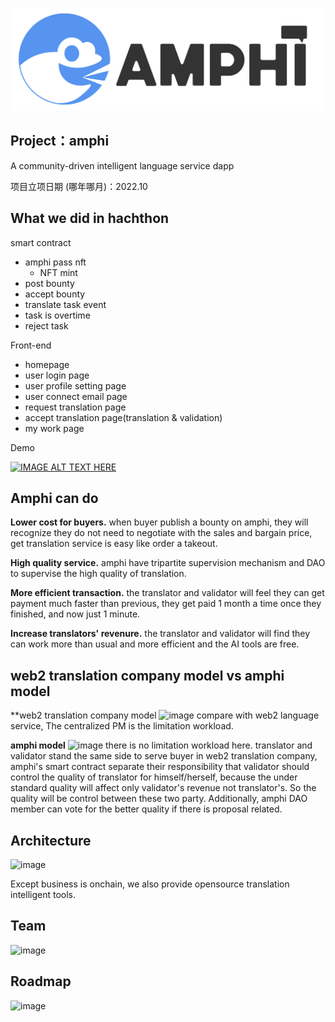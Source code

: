 ![image](https://github.com/Amphi-lab/hackathon-2022-winter-1/blob/main/teams/16-Amphi/Docs/frog-logo_light.png)

## Project：amphi
A community-driven intelligent language service dapp

项目立项日期 (哪年哪月)：2022.10

## What we did in hachthon

smart contract
* amphi pass nft
    *  NFT mint
* post bounty
* accept bounty
* translate task event
* task is overtime
* reject task

Front-end
* homepage
* user login page
* user profile setting page
* user connect email page
* request translation page
* accept translation page(translation & validation)
* my work page 


Demo
  
[![IMAGE ALT TEXT HERE](https://img.youtube.com/vi/wE-10IMH4Qk/0.jpg)](https://www.youtube.com/watch?v=wE-10IMH4Qk)


## Amphi can do
**Lower cost for buyers.** when buyer publish a bounty on amphi, they will recognize they do not need to negotiate with the sales and bargain price, get translation service is easy like order a takeout.

**High quality service.** amphi have tripartite supervision mechanism and DAO to supervise the high quality of translation.

**More efficient transaction.** the translator and validator will feel they can get payment much faster than previous, they get paid 1 month a time once they finished, and now just 1 minute.

**Increase translators' revenure.** the translator and validator will find they can work more than usual and more efficient  and the AI tools are free.

## web2 translation company model vs amphi model

**web2 translation company model
![image](https://github.com/Amphi-lab/hackathon-2022-winter/blob/main/teams/16-Amphi/Doc/%E5%9B%BE%E7%89%877.png)
compare with web2 language service, The centralized PM is the limitation workload.

**amphi model**
![image](https://github.com/Amphi-lab/hackathon-2022-winter/blob/main/teams/16-Amphi/Doc/%E5%9B%BE%E7%89%876.png)
there is no limitation workload here. translator and validator stand the same side to serve buyer in web2 translation company, amphi's smart contract separate their responsibility that validator should control the quality of translator for  himself/herself, because the under standard quality will affect only validator's revenue not translator's. So the quality will be control between these two party. Additionally, amphi DAO member can vote for the better quality if there is proposal related.


## Architecture 

![image](https://github.com/Amphi-lab/hackathon-2022-winter/blob/main/teams/16-Amphi/Doc/%E5%9B%BE%E7%89%875.png)

Except business is onchain, we also provide opensource translation intelligent tools.


## Team
![image](https://github.com/Amphi-lab/hackathon-2022-winter/blob/main/teams/16-Amphi/Doc/Team%20pic.png)

## Roadmap
![image](https://github.com/Amphi-lab/hackathon-2022-winter/blob/main/teams/16-Amphi/Doc/Roadmap.png)

